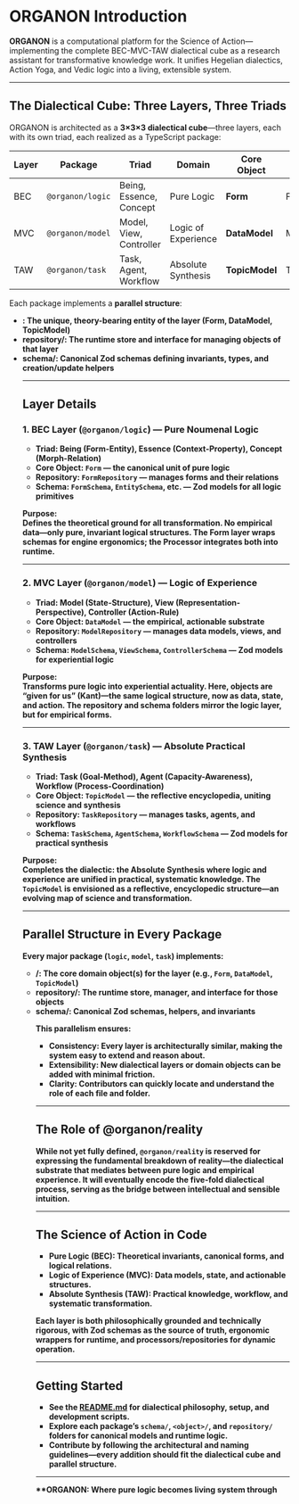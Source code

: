 # ORGANON Introduction

**ORGANON** is a computational platform for the Science of Action—implementing the complete BEC-MVC-TAW dialectical cube as a research assistant for transformative knowledge work. It unifies Hegelian dialectics, Action Yoga, and Vedic logic into a living, extensible system.

---

## The Dialectical Cube: Three Layers, Three Triads

ORGANON is architected as a **3×3×3 dialectical cube**—three layers, each with its own triad, each realized as a TypeScript package:

| Layer | Package | Triad | Domain | Core Object | Repository | Schema |
|-------|---------|-------|--------|-------------|------------|--------|
| BEC   | `@organon/logic` | Being, Essence, Concept | Pure Logic | **Form** | FormRepository | FormSchema |
| MVC   | `@organon/model` | Model, View, Controller | Logic of Experience | **DataModel** | ModelRepository | ModelSchema |
| TAW   | `@organon/task`  | Task, Agent, Workflow | Absolute Synthesis | **TopicModel** | TaskRepository | TaskSchema |

Each package implements a **parallel structure**:

- **<object>**: The unique, theory-bearing entity of the layer (Form, DataModel, TopicModel)
- **repository/**: The runtime store and interface for managing objects of that layer
- **schema/**: Canonical Zod schemas defining invariants, types, and creation/update helpers

---

## Layer Details

### 1. BEC Layer (`@organon/logic`) — Pure Noumenal Logic

- **Triad**: Being (Form-Entity), Essence (Context-Property), Concept (Morph-Relation)
- **Core Object**: `Form` — the canonical unit of pure logic
- **Repository**: `FormRepository` — manages forms and their relations
- **Schema**: `FormSchema`, `EntitySchema`, etc. — Zod models for all logic primitives

**Purpose**:  
Defines the theoretical ground for all transformation. No empirical data—only pure, invariant logical structures. The Form layer wraps schemas for engine ergonomics; the Processor integrates both into runtime.

---

### 2. MVC Layer (`@organon/model`) — Logic of Experience

- **Triad**: Model (State-Structure), View (Representation-Perspective), Controller (Action-Rule)
- **Core Object**: `DataModel` — the empirical, actionable substrate
- **Repository**: `ModelRepository` — manages data models, views, and controllers
- **Schema**: `ModelSchema`, `ViewSchema`, `ControllerSchema` — Zod models for experiential logic

**Purpose**:  
Transforms pure logic into experiential actuality. Here, objects are “given for us” (Kant)—the same logical structure, now as data, state, and action. The repository and schema folders mirror the logic layer, but for empirical forms.

---

### 3. TAW Layer (`@organon/task`) — Absolute Practical Synthesis

- **Triad**: Task (Goal-Method), Agent (Capacity-Awareness), Workflow (Process-Coordination)
- **Core Object**: `TopicModel` — the reflective encyclopedia, uniting science and synthesis
- **Repository**: `TaskRepository` — manages tasks, agents, and workflows
- **Schema**: `TaskSchema`, `AgentSchema`, `WorkflowSchema` — Zod models for practical synthesis

**Purpose**:  
Completes the dialectic: the Absolute Synthesis where logic and experience are unified in practical, systematic knowledge. The `TopicModel` is envisioned as a reflective, encyclopedic structure—an evolving map of science and transformation.

---

## Parallel Structure in Every Package

Every major package (`logic`, `model`, `task`) implements:

- **<object>/**: The core domain object(s) for the layer (e.g., `Form`, `DataModel`, `TopicModel`)
- **repository/**: The runtime store, manager, and interface for those objects
- **schema/**: Canonical Zod schemas, helpers, and invariants

This parallelism ensures:

- **Consistency**: Every layer is architecturally similar, making the system easy to extend and reason about.
- **Extensibility**: New dialectical layers or domain objects can be added with minimal friction.
- **Clarity**: Contributors can quickly locate and understand the role of each file and folder.

---

## The Role of @organon/reality

While not yet fully defined, `@organon/reality` is reserved for expressing the **fundamental breakdown of reality**—the dialectical substrate that mediates between pure logic and empirical experience. It will eventually encode the five-fold dialectical process, serving as the bridge between intellectual and sensible intuition.

---

## The Science of Action in Code

- **Pure Logic (BEC)**: Theoretical invariants, canonical forms, and logical relations.
- **Logic of Experience (MVC)**: Data models, state, and actionable structures.
- **Absolute Synthesis (TAW)**: Practical knowledge, workflow, and systematic transformation.

Each layer is both **philosophically grounded** and **technically rigorous**, with Zod schemas as the source of truth, ergonomic wrappers for runtime, and processors/repositories for dynamic operation.

---

## Getting Started

- See the [README.md](./README.md) for dialectical philosophy, setup, and development scripts.
- Explore each package’s `schema/`, `<object>/`, and `repository/` folders for canonical models and runtime logic.
- Contribute by following the architectural and naming guidelines—every addition should fit the dialectical cube and parallel structure.

---

**ORGANON: Where pure logic becomes living system through
